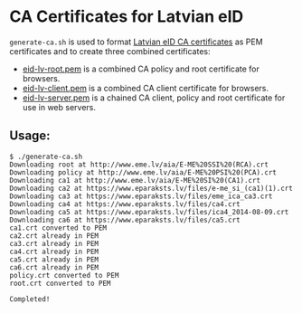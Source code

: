 # CA Certificates for Latvian eID

`generate-ca.sh` is used to format [Latvian eID CA certificates](https://www.eparaksts.lv/lv/palidziba/lejupielades/pamata-sertifikati/) as PEM certificates and to create three combined certificates:

- [eid-lv-root.pem](https://raw.githubusercontent.com/kasparsd/eid-ca-certs/master/eid-lv-root.pem) is a combined CA policy and root certificate for browsers.
- [eid-lv-client.pem](https://raw.githubusercontent.com/kasparsd/eid-ca-certs/master/eid-lv-client.pem) is a combined CA client certificate for browsers.
- [eid-lv-server.pem](https://raw.githubusercontent.com/kasparsd/eid-ca-certs/master/eid-lv-server.pem) is a chained CA client, policy and root certificate for use in web servers.

## Usage:

	$ ./generate-ca.sh 
	Downloading root at http://www.eme.lv/aia/E-ME%20SSI%20(RCA).crt
	Downloading policy at http://www.eme.lv/aia/E-ME%20PSI%20(PCA).crt
	Downloading ca1 at http://www.eme.lv/aia/E-ME%20SI%20(CA1).crt
	Downloading ca2 at https://www.eparaksts.lv/files/e-me_si_(ca1)(1).crt
	Downloading ca3 at https://www.eparaksts.lv/files/eme_ica_ca3.crt
	Downloading ca4 at https://www.eparaksts.lv/files/ca4.crt
	Downloading ca5 at https://www.eparaksts.lv/files/ica4_2014-08-09.crt
	Downloading ca6 at https://www.eparaksts.lv/files/ca5.crt
	ca1.crt converted to PEM
	ca2.crt already in PEM
	ca3.crt already in PEM
	ca4.crt already in PEM
	ca5.crt already in PEM
	ca6.crt already in PEM
	policy.crt converted to PEM
	root.crt converted to PEM

	Completed!
